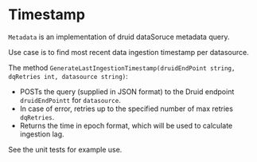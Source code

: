 # Timestamp

`Metadata` is an implementation of druid dataSoruce metadata query.

Use case is to find most recent data ingestion timestamp per datasource.

The method `GenerateLastIngestionTimestamp(druidEndPoint string, dqRetries int, datasource string)`:

- POSTs the query (supplied in JSON format) to the Druid endpoint `druidEndPointt` for `datasource`.
- In case of error, retries up to the specified number of max retries `dqRetries`.
- Returns the time in epoch format, which will be used to calculate ingestion lag.

See the unit tests for example use.
